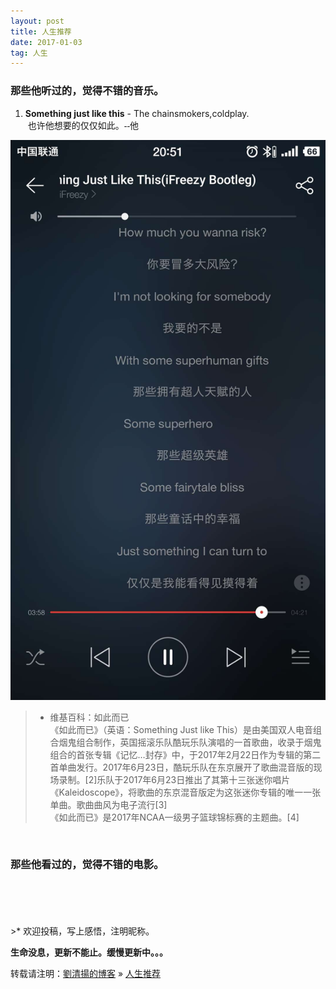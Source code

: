 ```yaml
---
layout: post
title: 人生推荐
date: 2017-01-03 
tag: 人生
---
```



### 那些他听过的，觉得不错的音乐。
1. **Something just like this** - The chainsmokers,coldplay.  
&nbsp;<font face="楷体">也许他想要的仅仅如此。--他</font>

![](/images/posts/life_suggestions/music1.jpg)
<br/>
>* 维基百科：如此而已  
《如此而已》（英语：Something Just like This）是由美国双人电音组合烟鬼组合制作，英国摇滚乐队酷玩乐队演唱的一首歌曲，收录于烟鬼组合的首张专辑《记忆…封存》中，于2017年2月22日作为专辑的第二首单曲发行。2017年6月23日，酷玩乐队在东京展开了歌曲混音版的现场录制。[2]乐队于2017年6月23日推出了其第十三张迷你唱片《Kaleidoscope》，将歌曲的东京混音版定为这张迷你专辑的唯一一张单曲。歌曲曲风为电子流行[3]  
《如此而已》是2017年NCAA一级男子篮球锦标赛的主题曲。[4]   

<br/> 

### 那些他看过的，觉得不错的电影。




<br/>
<br/>
<br/>
<br/>
>* 欢迎投稿，写上感悟，注明昵称。

**生命没息，更新不能止。缓慢更新中。。。**

转载请注明：[劉清揚的博客](http://xiongzhoudadi.com) » [  人生推荐  ](http://xiongzhoudadi.com/2017/01/life_suggestions/)  


